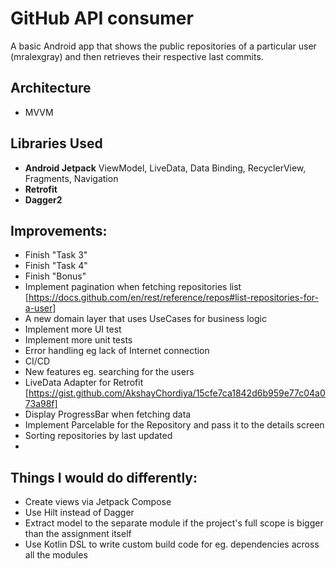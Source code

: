# GitHub API consumer
A basic Android app that shows the public repositories of a particular user (mralexgray) and then 
retrieves their respective last commits.

## Architecture
- MVVM

## Libraries Used
- **Android Jetpack**
  ViewModel, LiveData, Data Binding, RecyclerView, Fragments, Navigation
- **Retrofit**
- **Dagger2**

## Improvements:
- Finish "Task 3"
- Finish "Task 4"
- Finish "Bonus"
- Implement pagination when fetching repositories list 
[https://docs.github.com/en/rest/reference/repos#list-repositories-for-a-user]
- A new domain layer that uses UseCases for business logic
- Implement more UI test
- Implement more unit tests
- Error handling eg lack of Internet connection
- CI/CD
- New features eg. searching for the users
- LiveData Adapter for Retrofit [https://gist.github.com/AkshayChordiya/15cfe7ca1842d6b959e77c04a073a98f]
- Display ProgressBar when fetching data
- Implement Parcelable for the Repository and pass it to the details screen
- Sorting repositories by last updated
- 

## Things I would do differently:
- Create views via Jetpack Compose
- Use Hilt instead of Dagger
- Extract model to the separate module if the project's full scope is bigger than the assignment itself
- Use Kotlin DSL to write custom build code for eg. dependencies across all the modules
